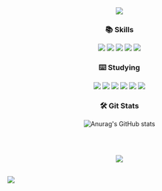<div align="center">
<!-- header -->
<img src="https://capsule-render.vercel.app/api?type=venom&color=gradient&customColorList=0,1,7,14,20,24,27)&height=160&fontAlignY=43&descAlignY=64&section=header&text=Taek_2222&desc=Github%20🗂️&animation=fadeIn&fontSize=40&fontColor=FAFAFA&stroke=000000&strokeWidth=0.5"/>
  <h3> 📚 Skills </h3>
  <img src="https://img.shields.io/badge/Java-007396?style=flat-square&logo=Java&logoColor=white"/>
  <img src="https://img.shields.io/badge/Spring-6DB33F?style=flat-square&logo=Spring&logoColor=white"/> 
  <img src="https://img.shields.io/badge/Spring Boot-6DB33F?style=flat-square&logo=springboot&logoColor=white"/>
  <img src="https://img.shields.io/badge/Spring Security-6DB33F?style=flat-square&logo=springsecurity&logoColor=white"/>
  <img src="https://img.shields.io/badge/React-61DAFB?style=flat-square&logo=react&logoColor=white"/>
  
  <h3> ⌨️ Studying </h3>
    <img src="https://img.shields.io/badge/Docker-2496ED?style=flat-square&logo=docker&logoColor=white"/>
    <img src="https://img.shields.io/badge/Google Cloud-4285F4?style=flat-square&logo=googlecloud&logoColor=white"/>
    <img src="https://img.shields.io/badge/Jenkins-D24939?style=flat-square&logo=jenkins&logoColor=white"/>
    <img src="https://img.shields.io/badge/Kubernetes-0079C1?style=flat-square&logo=kubernetes&logoColor=white"/>
    <img src="https://img.shields.io/badge/Amazonrds-527FFF?style=flat-square&logo=amazonrds&logoColor=white"/>
    <img src="https://img.shields.io/badge/amazons3-569A31?style=flat-square&logo=amazons3&logoColor=white"/>
</div>

<div align="center"; float: right;>
  <h3> 🛠️ Git Stats </h3>
  
  ![Anurag's GitHub stats](https://github-readme-stats.vercel.app/api?username=taek2222&show_icons=true&theme=algolia)

  <br><br>
  
  <img src="https://github-readme-stats.vercel.app/api/top-langs/?username=taek2222&exclude_repo=dkssud8150.github.io&layout=compact&theme=algolia" />


</div>

<br>

<a href="https://hits.seeyoufarm.com"><img src="https://hits.seeyoufarm.com/api/count/incr/badge.svg?url=https%3A%2F%2Fgithub.com%2Ftaek2222%2Fhit-counter&count_bg=%237EDB90&title_bg=%234D4D4D&icon=java.svg&icon_color=%23E7E7E7&title=GitHub&edge_flat=false"/></a>
